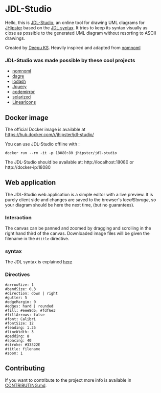 JDL-Studio
=======

Hello, this is [JDL-Studio](http://www.jhipster.tech//jdl-studio/), an online tool for drawing UML diagrams for [JHipster](http://www.jhipster.tech/) based on the [JDL syntax](http://www.jhipster.tech//jdl). It tries to keep its syntax visually as close as possible to the generated UML diagram without resorting to ASCII drawings.

Created by [Deepu KS](https://github.com/deepu105). Heavily inspired and adapted from  [nomnoml](https://github.com/skanaar/nomnoml)

### JDL-Studio was made possible by these cool projects

- [nomnoml](https://github.com/skanaar/nomnoml)
- [dagre](https://github.com/cpettitt/dagre)
- [lodash](http://lodash.com)
- [Jquery](https://jquery.com/)
- [codemirror](https://codemirror.net/)
- [solarized](http://ethanschoonover.com/solarized)
- [Linearicons](https://linearicons.com/free)

## Docker image

The official Docker image is available at https://hub.docker.com/r/jhipster/jdl-studio/

You can use JDL-Studio offline with :

```
docker run --rm -it -p 18080:80 jhipster/jdl-studio
```

The JDL-Studio should be available at: http://localhost:18080 or http://docker-ip:18080

## Web application

The JDL-Studio web application is a simple editor with a live preview. It is purely client side and changes are saved to the browser's _localStorage_, so your diagram should be here the next time, (but no guarantees).

### Interaction

The canvas can be panned and zoomed by dragging and scrolling in the right hand third of the canvas. Downloaded image files will be given the filename in the `#title` directive.

### syntax

The JDL syntax is explained [here](http://www.jhipster.tech//jdl)

### Directives

    #arrowSize: 1
    #bendSize: 0.3
    #direction: down | right
    #gutter: 5
    #edgeMargin: 0
    #edges: hard | rounded
    #fill: #eee8d5; #fdf6e3
    #fillArrows: false
    #font: Calibri
    #fontSize: 12
    #leading: 1.25
    #lineWidth: 3
    #padding: 8
    #spacing: 40
    #stroke: #33322E
    #title: filename
    #zoom: 1

## Contributing

If you want to contribute to the project more info is available in [CONTRIBUTING.md](CONTRIBUTING.md).
